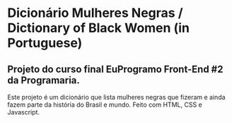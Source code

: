 # Dicionário Mulheres Negras / Dictionary of Black Women (in Portuguese)
## Projeto do curso final EuProgramo Front-End #2 da Programaria.

Este projeto é um dicionário que lista mulheres negras que fizeram e ainda fazem parte da história do Brasil e mundo.
Feito com HTML, CSS e Javascript.
